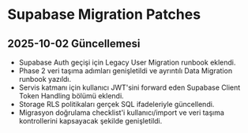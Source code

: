 # Supabase Migration Patches

## 2025-10-02 Güncellemesi
- Supabase Auth geçişi için Legacy User Migration runbook eklendi.
- Phase 2 veri taşıma adımları genişletildi ve ayrıntılı Data Migration runbook yazıldı.
- Servis katmanı için kullanıcı JWT'sini forward eden Supabase Client Token Handling bölümü eklendi.
- Storage RLS politikaları gerçek SQL ifadeleriyle güncellendi.
- Migrasyon doğrulama checklist'i kullanıcı/import ve veri taşıma kontrollerini kapsayacak şekilde genişletildi.

